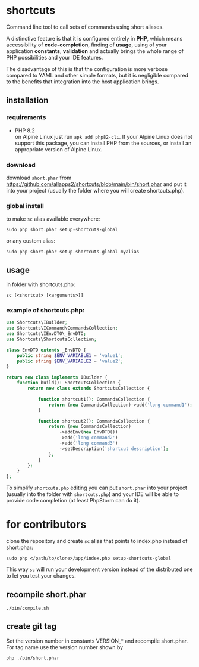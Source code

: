 # shortcuts

Command line tool to call sets of commands using short aliases.

A distinctive feature is that it is configured entirely in **PHP**, which means
accessibility of **code-completion**, finding of **usage**, using of your application **constants**, **validation** and actually brings
the whole range of PHP possibilities and your IDE features.

The disadvantage of this is that the configuration is more verbose compared to YAML and
other simple formats, but it is negligible compared to the benefits that integration
into the host application brings.

## installation

### requirements

- PHP 8.2\
  on Alpine Linux just run `apk add php82-cli`. If your Alpine Linux does
  not support this package, you can install PHP from the sources, or install an
  appropriate version of Alpine Linux.

### download

download `short.phar` from https://github.com/allapps2/shortcuts/blob/main/bin/short.phar
and put it into your project (usually the folder where you will create shortcuts.php).

### global install

to make `sc` alias available everywhere:

`sudo php short.phar setup-shortcuts-global`

or any custom alias:

`sudo php short.phar setup-shortcuts-global myalias`

## usage

in folder with shortcuts.php:

`sc [<shortcut> [<arguments>]]`

### example of shortcuts.php:

```php
use Shortcuts\IBuilder;
use Shortcuts\ICommand\CommandsCollection;
use Shortcuts\IEnvDTO\_EnvDTO;
use Shortcuts\ShortcutsCollection;

class EnvDTO extends _EnvDTO {
    public string $ENV_VARIABLE1 = 'value1';
    public string $ENV_VARIABLE2 = 'value2';
}

return new class implements IBuilder {
    function build(): ShortcutsCollection {
        return new class extends ShortcutsCollection {

            function shortcut1(): CommandsCollection {
                return (new CommandsCollection)->add('long command1');
            }

            function shortcut2(): CommandsCollection {
                return (new CommandsCollection)
                    ->addEnv(new EnvDTO())
                    ->add('long command2')
                    ->add('long command3')
                    ->setDescription('shortcut description');
                };
            }
        };
    }
};
```

To simplify `shortcuts.php` editing you can put `short.phar` into your project
(usually into the folder with `shortcuts.php`) and your IDE will be able to provide code
completion (at least PhpStorm can do it).

# for contributors

clone the repository and create `sc` alias that points to index.php instead of
short.phar:

`sudo php </path/to/clone>/app/index.php setup-shortcuts-global`

This way `sc` will run your development version instead of the distributed one to
let you test your changes.

## recompile short.phar

`./bin/compile.sh`

## create git tag

Set the version number in constants VERSION_* and recompile short.phar.\
For tag name use the version number shown by

`php ./bin/short.phar`
